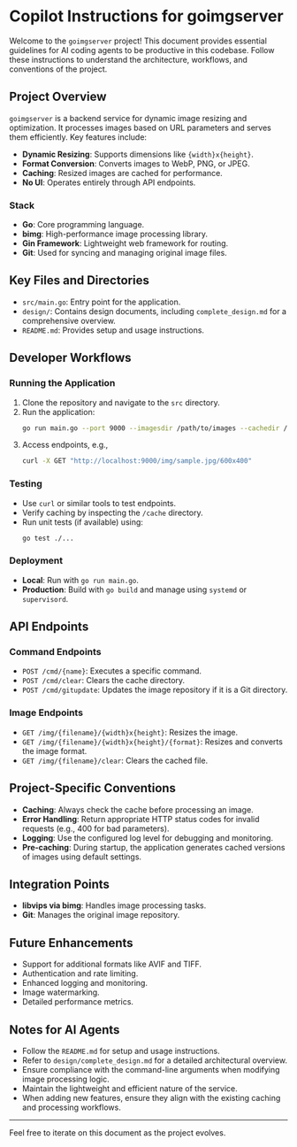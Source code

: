 # Copilot Instructions for goimgserver

Welcome to the `goimgserver` project! This document provides essential guidelines for AI coding agents to be productive in this codebase. Follow these instructions to understand the architecture, workflows, and conventions of the project.

## Project Overview

`goimgserver` is a backend service for dynamic image resizing and optimization. It processes images based on URL parameters and serves them efficiently. Key features include:

- **Dynamic Resizing**: Supports dimensions like `{width}x{height}`.
- **Format Conversion**: Converts images to WebP, PNG, or JPEG.
- **Caching**: Resized images are cached for performance.
- **No UI**: Operates entirely through API endpoints.

### Stack
- **Go**: Core programming language.
- **bimg**: High-performance image processing library.
- **Gin Framework**: Lightweight web framework for routing.
- **Git**: Used for syncing and managing original image files.

## Key Files and Directories

- `src/main.go`: Entry point for the application.
- `design/`: Contains design documents, including `complete_design.md` for a comprehensive overview.
- `README.md`: Provides setup and usage instructions.

## Developer Workflows

### Running the Application

1. Clone the repository and navigate to the `src` directory.
2. Run the application:
   ```bash
   go run main.go --port 9000 --imagesdir /path/to/images --cachedir /path/to/cache
   ```
3. Access endpoints, e.g.,
   ```bash
   curl -X GET "http://localhost:9000/img/sample.jpg/600x400"
   ```

### Testing

- Use `curl` or similar tools to test endpoints.
- Verify caching by inspecting the `/cache` directory.
- Run unit tests (if available) using:
   ```bash
   go test ./...
   ```

### Deployment

- **Local**: Run with `go run main.go`.
- **Production**: Build with `go build` and manage using `systemd` or `supervisord`.

## API Endpoints

### Command Endpoints
- `POST /cmd/{name}`: Executes a specific command.
- `POST /cmd/clear`: Clears the cache directory.
- `POST /cmd/gitupdate`: Updates the image repository if it is a Git directory.

### Image Endpoints
- `GET /img/{filename}/{width}x{height}`: Resizes the image.
- `GET /img/{filename}/{width}x{height}/{format}`: Resizes and converts the image format.
- `GET /img/{filename}/clear`: Clears the cached file.

## Project-Specific Conventions

- **Caching**: Always check the cache before processing an image.
- **Error Handling**: Return appropriate HTTP status codes for invalid requests (e.g., 400 for bad parameters).
- **Logging**: Use the configured log level for debugging and monitoring.
- **Pre-caching**: During startup, the application generates cached versions of images using default settings.

## Integration Points

- **libvips via bimg**: Handles image processing tasks.
- **Git**: Manages the original image repository.

## Future Enhancements

- Support for additional formats like AVIF and TIFF.
- Authentication and rate limiting.
- Enhanced logging and monitoring.
- Image watermarking.
- Detailed performance metrics.

## Notes for AI Agents

- Follow the `README.md` for setup and usage instructions.
- Refer to `design/complete_design.md` for a detailed architectural overview.
- Ensure compliance with the command-line arguments when modifying image processing logic.
- Maintain the lightweight and efficient nature of the service.
- When adding new features, ensure they align with the existing caching and processing workflows.

---

Feel free to iterate on this document as the project evolves.